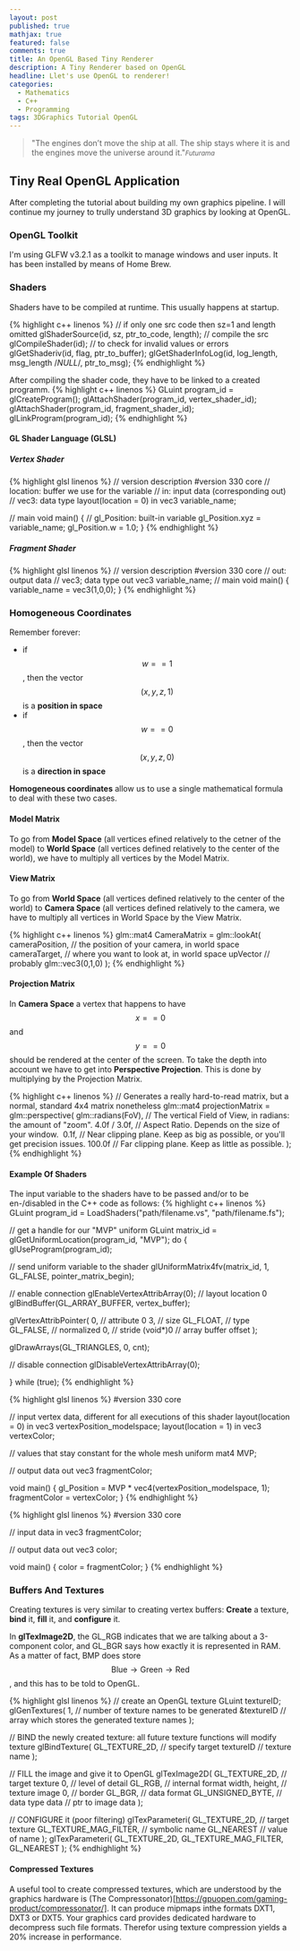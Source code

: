 ```yaml
---
layout: post
published: true
mathjax: true
featured: false
comments: true
title: An OpenGL Based Tiny Renderer
description: A Tiny Renderer based on OpenGL
headline: Llet's use OpenGL to renderer!
categories:
  - Mathematics
  - C++
  - Programming
tags: 3DGraphics Tutorial OpenGL
---
```

>&quot;The engines don’t move the ship at all. The ship stays where it is and the engines move the universe around it.&quot;<small><cite title="futurama">Futurama</cite></small>

## Tiny Real OpenGL Application
After completing the tutorial about building my own graphics pipeline. I will continue my journey to trully understand 3D graphics by looking at OpenGL.

### OpenGL Toolkit
I'm using GLFW v3.2.1 as a toolkit to manage windows and user inputs. It has been installed by means of Home Brew.

### Shaders
Shaders have to be compiled at runtime. This usually happens at startup. 

{% highlight c++ linenos %}
// if only one src code then sz=1 and length omitted
glShaderSource(id, sz, ptr_to_code, length);
// compile the src
glCompileShader(id);
// to check for invalid values or errors
glGetShaderiv(id, flag, ptr_to_buffer);
glGetShaderInfoLog(id, log_length, msg_length /*NULL*/, ptr_to_msg);
{% endhighlight %}

After compiling the shader code, they have to be linked to a created programm.
{% highlight c++ linenos %}
GLuint program_id = glCreateProgram();
glAttachShader(program_id, vertex_shader_id);
glAttachShader(program_id, fragment_shader_id);
glLinkProgram(program_id);
{% endhighlight %}

#### GL Shader Language (GLSL)

##### Vertex Shader

{% highlight glsl linenos %}
// version description
#version 330 core
// location: buffer we use for the variable
// in: input data (corresponding out)
// vec3: data type
layout(location = 0) in vec3 variable_name;

// main
void main()
{
  //  gl_Position: built-in variable 
  gl_Position.xyz = variable_name;
  gl_Position.w = 1.0;
}
{% endhighlight %}

##### Fragment Shader
{% highlight glsl linenos %}
// version description
#version 330 core
// out: output data
// vec3; data type
out vec3 variable_name;
// main
void main()
{
  variable_name = vec3(1,0,0);
}
{% endhighlight %}

### Homogeneous Coordinates
Remember forever:
- if $$w == 1$$, then the vector $$(x,y,z,1)$$ is a **position in space**
- if $$w == 0$$, then the vector $$(x,y,z,0)$$is a **direction in space**

**Homogeneous coordinates** allow us to use a single mathematical formula to deal with these two cases.

#### Model Matrix
To go from **Model Space** (all vertices efined relatively to the cetner of the model) to **World Space** (all vertices defined relatively to the center of the world), we have to multiply all vertices by the Model Matrix.

#### View Matrix
To go from **World Space** (all vertices defined relatively to the center of the world) to **Camera Space** (all vertices defined relatively to the camera, we have to multiply all vertices in World Space by the View Matrix.

{% highlight c++ linenos %}
glm::mat4 CameraMatrix = glm::lookAt(
  cameraPosition, // the position of your camera, in world space
  cameraTarget,   // where you want to look at, in world space
  upVector        // probably glm::vec3(0,1,0)
);
{% endhighlight %}

#### Projection Matrix
In **Camera Space** a vertex that happens to have $$x==0$$ and $$y==0$$ should be rendered at the center of the screen. To take the depth into account we have to get into **Perspective Projection**. This is done by multiplying by the Projection Matrix.

{% highlight c++ linenos %}
// Generates a really hard-to-read matrix, but a normal, standard 4x4 matrix nonetheless
glm::mat4 projectionMatrix = glm::perspective(
  glm::radians(FoV), // The vertical Field of View, in radians: the amount of "zoom". 
  4.0f / 3.0f,       // Aspect Ratio. Depends on the size of your window. 
  0.1f,              // Near clipping plane. Keep as big as possible, or you'll get precision issues.
  100.0f             // Far clipping plane. Keep as little as possible.
);
{% endhighlight %}

#### Example Of Shaders
The input variable to the shaders have to be passed and/or to be en-/disabled in the C++ code as follows:
{% highlight c++ linenos %}
GLuint program_id = LoadShaders("path/filename.vs", "path/filename.fs");

// get a handle for our "MVP" uniform 
GLuint matrix_id = glGetUniformLocation(program_id, "MVP");
do {
  glUseProgram(program_id);
  
  // send uniform variable to the shader
  glUniformMatrix4fv(matrix_id, 1, GL_FALSE, pointer_matrix_begin);
  
  // enable connection
  glEnableVertexAttribArray(0);		// layout location 0
  glBindBuffer(GL_ARRAY_BUFFER, vertex_buffer);
  
  glVertexAttribPointer(
    0,          // attribute 0
    3,          // size
    GL_FLOAT,   // type
    GL_FALSE,   // normalized
    0,          // stride
    (void*)0    // array buffer offset
  );
  
  glDrawArrays(GL_TRIANGLES, 0, cnt);
  
  // disable connection
  glDisableVertexAttribArray(0);
  
} while (true);
{% endhighlight %}

{% highlight glsl linenos %}
#version 330 core

// input vertex data, different for all executions of this shader
layout(location = 0) in vec3 vertexPosition_modelspace;
layout(location = 1) in vec3 vertexColor;

// values that stay constant for the whole mesh
uniform mat4 MVP;

// output data
out vec3 fragmentColor;

void main() 
{
  gl_Position = MVP * vec4(vertexPosition_modelspace, 1);
  fragmentColor = vertexColor;
}
{% endhighlight %}

{% highlight glsl linenos %}
#version 330 core

// input data
in vec3 fragmentColor;

// output data
out vec3 color;

void main()
{
  color = fragmentColor;
}
{% endhighlight %}

### Buffers And Textures
Creating textures is very similar to creating vertex buffers: **Create** a texture, **bind** it, **fill** it, and **configure** it.

In **glTexImage2D**, the GL_RGB indicates that we are talking about a 3-component color, and GL_BGR says how exactly it is represented in RAM. As a matter of fact, BMP does store $$\text{Blue}\to\text{Green}\to\text{Red}$$, and this has to be told to OpenGL.

{% highlight glsl linenos %}
// create an OpenGL texture
GLuint textureID;
glGenTextures(
  1,          // number of texture names to be generated
  &textureID  // array which stores the generated texture names
  );

// BIND the newly created texture: all future texture functions will modify texture
glBindTexture(
  GL_TEXTURE_2D,   // specify target
  textureID        // texture name
  );

// FILL the image and give it to OpenGL
glTexImage2D(
  GL_TEXTURE_2D,      // target texture
  0,                  // level of detail
  GL_RGB,             // internal format
  width, height,      // texture image
  0,                  // border
  GL_BGR,             // data format
  GL_UNSIGNED_BYTE,   // data type
  data                // ptr to image data
  );
  
// CONFIGURE it (poor filtering)
glTexParameteri(
  GL_TEXTURE_2D,          // target texture
  GL_TEXTURE_MAG_FILTER,  // symbolic name
  GL_NEAREST              // value of name
  );
glTexParameteri(
  GL_TEXTURE_2D,
  GL_TEXTURE_MAG_FILTER,
  GL_NEAREST
  );
{% endhighlight %}

#### Compressed Textures
A useful tool to create compressed textures, which are understood by the graphics hardware is (The Compressonator)[https://gpuopen.com/gaming-product/compressonator/]. It can produce mipmaps inthe formats DXT1, DXT3 or DXT5.
Your graphics card provides dedicated hardware to decompress such file formats. Therefor using texture compression yields a 20% increase in performance.